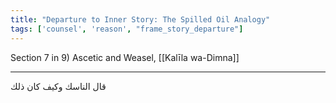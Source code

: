 ```yaml
---
title: "Departure to Inner Story: The Spilled Oil Analogy"
tags: ['counsel', 'reason', "frame_story_departure"]
---
```


 Section 7 in 9) Ascetic and Weasel, [[Kalīla wa-Dimna]]

---
قال الناسك وكيف كان ذلك
